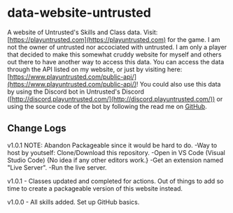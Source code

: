 # data-website-untrusted

A website of Untrusted's Skills and Class data. Visit: [https://playuntrusted.com](https://playuntrusted.com) for the game.
I am not the owner of untrusted nor accociated with untrusted. I am only a player that decided to make this somewhat cruddy website for myself and others out there to have another way to access this data.
You can access the data through the API listed on my website, or just by visiting here: [https://www.playuntrusted.com/public-api/](https://www.playuntrusted.com/public-api/)!
You could also use this data by using the Discord bot in Untrusted's Discord ([http://discord.playuntrusted.com/](http://discord.playuntrusted.com/)) or using the source code of the bot by following the read me on [GitHub](https://github.com/Mastagoon/untrusted-discord).

## Change Logs

v1.0.1 NOTE: Abandon Packageable since it would be hard to do.
-Way to host by youtself: Clone/Download this repository.
-Open in VS Code (Visual Studio Code) {No idea if any other editors work.}
-Get an extension named "Live Server".
-Run the live server.

v1.0.1 - Classes updated and completed for actions. Out of things to add so time to create a packageable version of this website instead.

v1.0.0 - All skills added. Set up GitHub basics.
